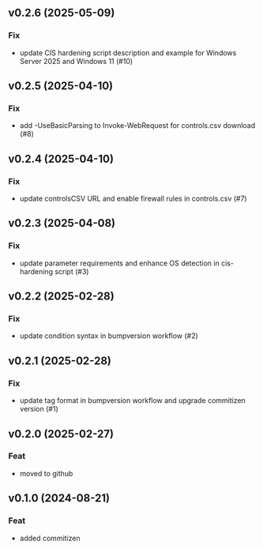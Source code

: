 ## v0.2.6 (2025-05-09)

### Fix

- update CIS hardening script description and example for Windows Server 2025 and Windows 11 (#10)

## v0.2.5 (2025-04-10)

### Fix

- add -UseBasicParsing to Invoke-WebRequest for controls.csv download (#8)

## v0.2.4 (2025-04-10)

### Fix

- update controlsCSV URL and enable firewall rules in controls.csv (#7)

## v0.2.3 (2025-04-08)

### Fix

- update parameter requirements and enhance OS detection in cis-hardening script (#3)

## v0.2.2 (2025-02-28)

### Fix

- update condition syntax in bumpversion workflow (#2)

## v0.2.1 (2025-02-28)

### Fix

- update tag format in bumpversion workflow and upgrade commitizen version (#1)

## v0.2.0 (2025-02-27)

### Feat

- moved to github

## v0.1.0 (2024-08-21)

### Feat

- added commitizen
